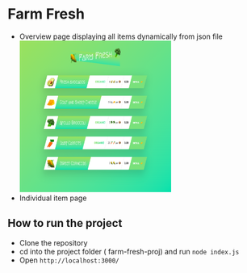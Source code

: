 # Farm Fresh

- Overview page displaying all items dynamically from json file
  <img src='https://github.com/kritika243/documenting-node-js/blob/master/farm-fresh-proj/public/screenshot.png' alt='screenshot' height="300" width="300" >
- Individual item page

####

## How to run the project

- Clone the repository
- cd into the project folder ( farm-fresh-proj) and run `node index.js`
- Open `http://localhost:3000/`
